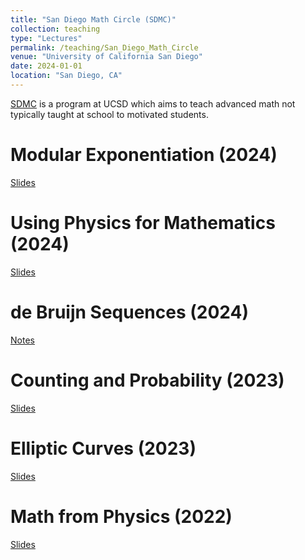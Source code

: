 ```yaml
---
title: "San Diego Math Circle (SDMC)"
collection: teaching
type: "Lectures"
permalink: /teaching/San_Diego_Math_Circle
venue: "University of California San Diego"
date: 2024-01-01
location: "San Diego, CA"
---
```


[SDMC](https://www.sdmathcircle.org/home) is a program at UCSD which aims to teach advanced math not typically taught at school to motivated students.

Modular Exponentiation (2024)
======
[Slides](http://nmadhu6002.github.io/files/Modular_Exponentiation.pdf)

Using Physics for Mathematics (2024)
======
[Slides](http://nmadhu6002.github.io/files/Using_Physics_for_Mathematics.pdf)

de Bruijn Sequences (2024)
======
[Notes](http://nmadhu6002.github.io/files/de_Bruijn_Sequences_Notes.pdf)

Counting and Probability (2023)
======
[Slides](http://nmadhu6002.github.io/files/Counting_and_Probability.pdf)

Elliptic Curves (2023)
======
[Slides](http://nmadhu6002.github.io/files/Elliptic_Curves.pdf)

Math from Physics (2022)
======
[Slides](http://nmadhu6002.github.io/files/Math_from_Physics.pdf)